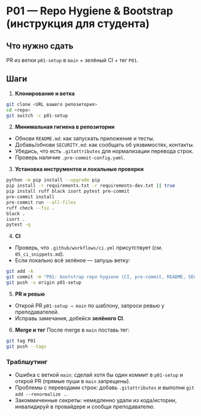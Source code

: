 # P01 — Repo Hygiene & Bootstrap (инструкция для студента)

## Что нужно сдать
PR из ветки `p01-setup` в `main` + зелёный CI + тег `P01`.

## Шаги

1) **Клонирование и ветка**
```bash
git clone <URL вашего репозитория>
cd <repo>
git switch -c p01-setup
```

2) **Минимальная гигиена в репозитории**
- Обнови `README.md`: как запускать приложение и тесты.
- Добавь/обнови `SECURITY.md`: как сообщать об уязвимостях, контакты.
- Убедись, что есть `.gitattributes` для нормализации перевода строк.
- Проверь наличие `.pre-commit-config.yaml`.

3) **Установка инструментов и локальные проверки**
```bash
python -m pip install --upgrade pip
pip install -r requirements.txt -r requirements-dev.txt || true
pip install ruff black isort pytest pre-commit
pre-commit install
pre-commit run --all-files
ruff check --fix .
black .
isort .
pytest -q
```

4) **CI**
- Проверь, что `.github/workflows/ci.yml` присутствует (см. `05_ci_snippets.md`).
- Если локально всё зелёное — запушь ветку:
```bash
git add -A
git commit -m "P01: bootstrap repo hygiene (CI, pre-commit, README, SECURITY)"
git push -u origin p01-setup
```

5) **PR и ревью**
- Открой PR `p01-setup → main` по шаблону, запроси ревью у преподавателей.
- Исправь замечания, добейся **зелёного CI**.

6) **Merge и тег**
После merge в `main` поставь тег:
```bash
git tag P01
git push --tags
```

### Траблшутинг
- Ошибка с веткой `main`: сделай хотя бы один коммит в `p01-setup` и открой PR (прямые пуши в `main` запрещены).
- Проблемы с переводами строк: добавь `.gitattributes` и выполни `git add --renormalize .`.
- Закоммиченные секреты: немедленно удали из кода/истории, инвалидируй в провайдере и сообщи преподавателю.